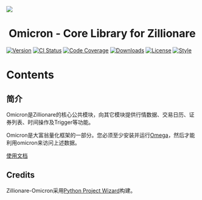 
![](http://images.jieyu.ai/images/hot/zillionbanner.jpg)

<h1 align="center">Omicron - Core Library for Zillionare</h1>


[![Version](http://img.shields.io/pypi/v/zillionare-omicron?color=brightgreen)](https://pypi.python.org/pypi/zillionare-omicron)
[![CI Status](https://github.com/zillionare/omicron/actions/workflows/release.yml/badge.svg)](https://github.com/zillionare/omicron)
[![Code Coverage](https://img.shields.io/codecov/c/github/zillionare/omicron)](https://app.codecov.io/gh/zillionare/omicron)
[![Downloads](https://pepy.tech/badge/zillionare-omicron)](https://pepy.tech/project/zillionare-omicron)
[![License](https://img.shields.io/badge/License-MIT.svg)](https://opensource.org/licenses/MIT)
[![Style](https://img.shields.io/badge/code%20style-black-000000.svg)](https://github.com/psf/black)

# Contents

## 简介

Omicron是Zillionare的核心公共模块，向其它模块提供行情数据、交易日历、证券列表、时间操作及Trigger等功能。

Omicron是大富翁量化框架的一部分。您必须至少安装并运行[Omega](https://zillionare.github.io/omega)，然后才能利用omicron来访问上述数据。

[使用文档](https://zillionare.github.io/omicron)

## Credits

Zillionare-Omicron采用[Python Project Wizard](https://zillionare.github.io/python-project-wizard)构建。

